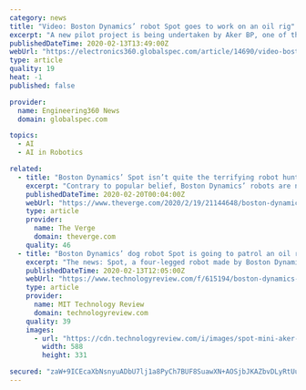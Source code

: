 ```yaml
---
category: news
title: "Video: Boston Dynamics’ robot Spot goes to work on an oil rig"
excerpt: "A new pilot project is being undertaken by Aker BP, one of the largest oil companies in Europe, and Cognite, an artificial intelligence (AI) software-as-a-service (SaaS), to explore how robots can improve offshore operations. Part of the project is using Boston Dynamics’ robot Spot, the quadruped robot that is famous for opening doors."
publishedDateTime: 2020-02-13T13:49:00Z
webUrl: "https://electronics360.globalspec.com/article/14690/video-boston-dynamics-robot-spot-goes-to-work-on-an-oil-rig"
type: article
quality: 19
heat: -1
published: false

provider:
  name: Engineering360 News
  domain: globalspec.com

topics:
  - AI
  - AI in Robotics

related:
  - title: "Boston Dynamics’ Spot isn’t quite the terrifying robot hunter you think it is"
    excerpt: "Contrary to popular belief, Boston Dynamics’ robots are not powered by artificial intelligence; many of its mechanical commands, while extremely sophisticated by modern robotic standards, must be initiated and guided by human operators. This means that when the bot fails to do what you want it to, it often involves heavy troubleshooting and ..."
    publishedDateTime: 2020-02-20T00:04:00Z
    webUrl: "https://www.theverge.com/2020/2/19/21144648/boston-dynamics-spot-robot-mass-state-police-trial-issues"
    type: article
    provider:
      name: The Verge
      domain: theverge.com
    quality: 46
  - title: "Boston Dynamics’ dog robot Spot is going to patrol an oil rig in Norway"
    excerpt: "The news: Spot, a four-legged robot made by Boston Dynamics, has got one of its first real-world assignments: it will be start being used by oil and gas firm Aker BP to patrol ... Testing: Aker BP has an agreement with an AI software company called Cognite to work out which tasks it is best suited to, then deploy it in the wild."
    publishedDateTime: 2020-02-13T12:05:00Z
    webUrl: "https://www.technologyreview.com/f/615194/boston-dynamics-spot-dog-robot-is-going-to-patrol-an-oil-rig-in-norway/"
    type: article
    provider:
      name: MIT Technology Review
      domain: technologyreview.com
    quality: 39
    images:
      - url: "https://cdn.technologyreview.com/i/images/spot-mini-aker-bp.png?sw=1200&cx=0&cy=0&cw=588&ch=331"
        width: 588
        height: 331

secured: "zaW+9ICEcaXbNsnyuADbU7lj1a8PyCh7BUF8SuawXN+AOSjbJKAZbvDLyRtUuqDU3/HqO97e9YOYRYbHBjbML+H6nYDOx4MGmwNSBSrYV0VYH8qrIyuVY5AcQQ0pSRFMXz0MMnTGyXWu2LfXh37b8VaSrRXZsUFqHN1oCQfSHqgcgI0Avn5NudnYcW9mzIZNvZvkUPHtR/68WfP1D/Lv9cf92fLa76wH0roJX6ZbdNmpc/e+wjTKmsCYQyzXTzWSrQnJJbz9Ayh/zZThq6BZjGEBFBcQjTfk3V3bvteE4z3y0C4uWGdlptYuT/htjSl5;Qg75qYHdK1jsNZcoH6vi1w=="
---
```


